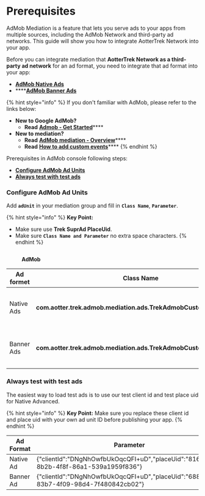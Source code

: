 # Prerequisites

AdMob Mediation is a feature that lets you serve ads to your apps from multiple sources, including the AdMob Network and third-party ad networks. This guide will show you how to integrate AotterTrek Network into your app.

Before you can integrate mediation that **AotterTrek Network as a third-party ad network** for an ad format, you need to integrate that ad format into your app:

* ****[**AdMob Native Ads**](https://developers.google.com/admob/android/native/start)****
* ****[**AdMob Banner Ads**](https://developers.google.com/admob/android/banner)

{% hint style="info" %}
If you don't familiar with AdMob, please refer to the links below:

* **New to Google AdMob?**&#x20;
  * **Read** [**Admob - Get Started**](https://developers.google.com/admob/android/quick-start)****
* **New to mediation?**&#x20;
  * **Read** [**AdMob mediation - Overview**](https://developers.google.com/admob/android/mediate)****
  * **Read** [**How to add custom events**](https://support.google.com/admob/answer/3083407?hl=zh-Hant\&ref\_topic=7383089)****
{% endhint %}

Prerequisites in AdMob console following steps:

* ****[**Configure AdMob Ad Units**](prerequisites.md#configure-admob-ad-units)****
* ****[**Always test with test ads**](prerequisites.md#always-test-with-test-ads)****

### Configure AdMob Ad Units

Add **`adUnit`** in your mediation group and fill in **`Class Name`**, **`Parameter`**.

{% hint style="info" %}
**Key Point:**&#x20;

* Make sure use **Trek SuprAd  PlaceUid**.
* Make sure **`Class Name and Parameter`** no extra space characters.
{% endhint %}

<figure><img src="broken-reference" alt=""><figcaption><p><strong>AdMob</strong></p></figcaption></figure>

<table data-card-size="large" data-view="cards"><thead><tr><th>Ad formet</th><th>Class Name</th><th>Parameter</th><th data-type="select"></th></tr></thead><tbody><tr><td>Native Ads</td><td><strong>com.aotter.trek.admob.mediation.ads.TrekAdmobCustomEventNative</strong></td><td>{"clientId":"<strong>[Trek client id]</strong>","placeUid":"<strong>[Trek SuprAd PlaceUid]</strong>"}</td><td></td></tr><tr><td>Banner Ads</td><td><strong>com.aotter.trek.admob.mediation.ads.TrekAdmobCustomEventBanner</strong></td><td>{"clientId":"<strong>[Trek client id]</strong>","placeUid":"<strong>[Trek SuprAd PlaceUid]</strong>"}</td><td></td></tr></tbody></table>

### **Always test with test ads**

The easiest way to load test ads is to use our test client id and test place uid for Native Advanced.

{% hint style="info" %}
**Key Point:** Make sure you replace these client id and place uid with your own ad unit ID before publishing your app.
{% endhint %}

| Ad Format | Parameter                                                                             |
| --------- | ------------------------------------------------------------------------------------- |
| Native Ad | {"clientId":"DNgNhOwfbUkOqcQFI+uD","placeUid":"81608f91-8b2b-4f8f-86a1-539a1959f836"} |
| Banner Ad | {"clientId":"DNgNhOwfbUkOqcQFI+uD","placeUid":"68856f90-83b7-4f09-98d4-7f480842cb02"} |
